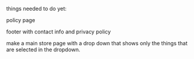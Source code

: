 things needed to do yet:

policy page 

footer with contact info and privacy policy 

make a main store page with a drop down that shows only the things that are selected in the dropdown. 
 
